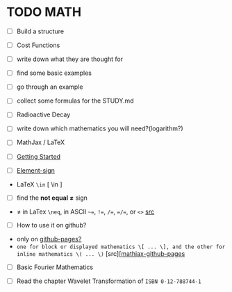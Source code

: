 TODO MATH
=========

- [ ] Build a structure

- [ ] Cost Functions
 - [ ] write down what they are thought for
 - [ ] find some basic examples
 - [ ] go through an example
 - [ ] collect some formulas for the STUDY.md

- [ ] Radioactive Decay
 - [ ] write down which mathematics you will need?(logarithm?)

- [ ] MathJax / LaTeX
 - [ ] [Getting Started](http://docs.mathjax.org/en/latest/start.html)
 - [ ] [Element-sign](https://en.wikipedia.org/wiki/Element_%28mathematics%29)
  - LaTeX `\in` \[ \in \]
 - [ ] find the **not equal ≠** sign
  - ≠ in LaTex `\neq`, in ASCII `~=`, `!=`, `/=`, `=/=`, or `<>` [src][not-equal-sign]
 - [ ] How to use it on github?
  - only on [github-pages?][mathjax-github-pages]
  - `one for block or displayed mathematics \[ ... \], and the other for inline mathematics \( ... \)` [src][[mathjax-github-pages]

- [ ] Basic Fourier Mathematics
 - [ ] Read the chapter Wavelet Transformation of `ISBN 0-12-788744-1`











[not-equal-sign]: https://en.wikipedia.org/wiki/Equals_sign#Not_equal "not equal sign on the english wikipedia article for the equals sign"
[mathjax-github-pages]: https://christopherpoole.github.io/using-mathjax-on-github-pages/ "Using MathJax on Github:Pages"

